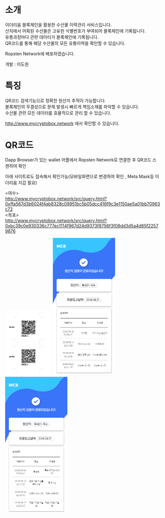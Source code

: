 # 소개

이더리움 블록체인을 활용한 수산물 이력관리 서비스입니다.<br>
산지에서 어획된 수산물은 고유한 식별번호가 부여되어 블록체인에 기록됩니다.<br>
유통과정마다 관련 데이터가 블록체인에 기록됩니다.<br>
QR코드를 통해 해당 수산물의 모든 유통이력을 확인할 수 있습니다.<br>

Ropsten Network에 배포하였습니다.

개발 : 이도원

# 특징 

QR코드 검색기능으로 정확한 원산지 추적이 가능합니다.<br>
블록체인의 무결성으로 문제 발생시 빠르게 책임소재를 파악할 수 있습니다.<br>
수산물 관련 모든 데이터를 효율적으로 관리 할 수 있습니다.<br>

http://www.mycryptobox.network 에서 확인할 수 있습니다.

# QR코드

Dapp Browser가 있는 wallet 어플에서 Ropsten Network로 연결한 후 QR코드 스캔하여 확인<br>


아래 사이트로도 접속해서 확인가능(모바일화면으로 변경하여 확인 , Meta Mask등 이더리움 지갑 필요)<br>


<여수><br>
http://www.mycryptobox.network/src/query.html?0xffa567d3b6024f4ab8328c09951bc5b05dcc416f9c3e1150ae5a01bb70963c72<br>
<목포><br>
http://www.mycryptobox.network/src/query.html?0xbc39c0e930336c777ec1114f967d24d9373f8756f3f08dd3d5a4d85f22579876<br>

<img width="30%" height="30%" src="https://github.com/gch01410/MyCryptoBox/blob/master/MobileWeb/src/images/QR.jpg">


<img width="40%" height="40%" margin="30%" src="https://github.com/gch01410/MyCryptoBox/blob/master/MobileWeb/src/images/Yeosu.PNG">
<img width="40%" height="40%" src="https://github.com/gch01410/MyCryptoBox/blob/master/MobileWeb/src/images/Mokpo.PNG">


